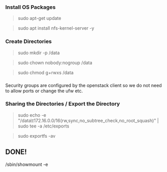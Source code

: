 ### Install OS Packages

> sudo apt-get update

> sudo apt install nfs-kernel-server -y

### Create Directories

> sudo mkdir -p /data

> sudo chown nobody:nogroup /data

> sudo chmod g+rwxs /data

###

Security groups are configured by the openstack client so we do not need to allow ports or change the ufw etc.

### Sharing the Directories / Export the Directory

> sudo echo -e "/data\t172.16.0.0/16(rw,sync,no_subtree_check,no_root_squash)" | sudo tee -a /etc/exports

> sudo exportfs -av

## DONE!

/sbin/showmount -e <ip>

<!-- ## Postgres exec command.

kubectl exec -it [pod-name] -- psql -h localhost -U user --password -p 5432 db -->
